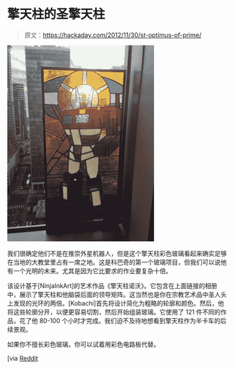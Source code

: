 # 擎天柱的圣擎天柱

> 原文：<https://hackaday.com/2012/11/30/st-optimus-of-prime/>

![st-optimus-of-prime](img/4322d27d2c26a1e28f97a3937511186a.png)

我们很确定他们不是在推崇外星机器人，但是这个擎天柱彩色玻璃看起来确实足够在当地的大教堂里占有一席之地。这是科巴奇的第一个玻璃项目，但我们可以说他有一个光明的未来。尤其是因为它比要求的作业要复杂十倍。

该设计基于[NinjaInkArt]的艺术作品《擎天柱诺沃》。它包含在上面链接的相册中，展示了擎天柱和他脑袋后面的领导矩阵。这当然也是你在宗教艺术品中圣人头上发现的光环的两倍。[Kobachi]首先将设计简化为粗略的轮廓和颜色。然后，他将这些轮廓分开，以便更容易切割，然后开始组装玻璃。它使用了 121 件不同的作品，花了他 80-100 个小时才完成。我们迫不及待地想看到擎天柱作为半卡车的后续景观。

如果你不擅长彩色玻璃，你可以试着用彩色电路板代替。

[via [Reddit](http://www.reddit.com/r/somethingimade/comments/140rha/rpics_suggested_you_might_like_my_first_stained/)